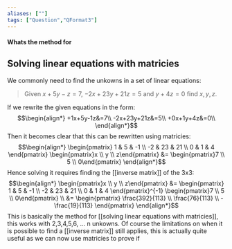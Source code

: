 ```yaml
---
aliases: [""]
tags: ["Question","QFormat3"]
---
```


#### Whats the method for
## Solving linear equations with matricies
We commonly need to find the unkowns in a set of linear equations:

> Given $x+5y-z=7$, $-2x+23y+21z=5$ and $y+4z=0$ find $x,y,z$.

If we rewrite the given equations in the form:
$$\begin{align*}
+1x+5y-1z&=7\\
-2x+23y+21z&=5\\
+0x+1y+4z&=0\\
\end{align*}$$
Then it becomes clear that this can be rewritten using matricies:
$$\begin{align*}
\begin{pmatrix} 1 & 5 & -1 \\ -2 & 23 & 21 \\ 0 & 1 & 4 \end{pmatrix} \begin{pmatrix}x \\ y \\ z\end{pmatrix} &= \begin{pmatrix}7  \\ 5 \\ 0\end{pmatrix} 
\end{align*}$$
Hence solving it requires finding the [[inverse matrix]] of the 3x3:
$$\begin{align*}
 \begin{pmatrix}x \\ y \\ z\end{pmatrix} &= \begin{pmatrix} 1 & 5 & -1 \\ -2 & 23 & 21 \\ 0 & 1 & 4 \end{pmatrix}^{-1} \begin{pmatrix}7  \\ 5 \\ 0\end{pmatrix} \\
&= \begin{pmatrix} \frac{392}{113} \\ \frac{76}{113} \\ - \frac{19}{113} \end{pmatrix}
\end{align*}$$
This is basically the method for [[solving linear equations with matricies]], this works with 2,3,4,5,6, ... n unkowns. Of course the limitations on when it is possible to find a [[inverse matrix]] still applies, this is actually quite useful as we can now use matricies to prove if 